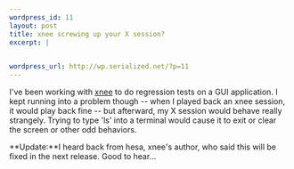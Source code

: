```yaml
--- 
wordpress_id: 11
layout: post
title: xnee screwing up your X session?
excerpt: |
  

wordpress_url: http://wp.serialized.net/?p=11
---
```

I've been working with [xnee](http://savannah.gnu.org/projects/xnee/) to do regression tests on a GUI application. I kept running into a problem though -- when I played back an xnee session, it would play back fine -- but afterward, my X session would behave really strangely. Trying to type 'ls' into a terminal would cause it to exit or clear the screen or other odd behaviors.

**Update:**I heard back from hesa, xnee's author, who said this will be fixed in the next release. Good to hear...
